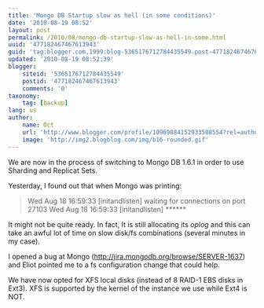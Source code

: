 ```yaml
---
title: 'Mongo DB Startup slow as hell (in some conditions)'
date: '2010-08-19 08:52'
layout: post
permalink: /2010/08/mongo-db-startup-slow-as-hell-in-some.html
uuid: '477182467467613943'
guid: 'tag:blogger.com,1999:blog-5365176712784435549.post-477182467467613943'
updated: '2010-08-19 08:52:39'
blogger:
    siteid: '5365176712784435549'
    postid: '477182467467613943'
    comments: '0'
taxonomy:
    tag: [backup]
lang: us
author:
    name: Oct
    url: 'http://www.blogger.com/profile/10969884152933508554?rel=author'
    image: 'http://img2.blogblog.com/img/b16-rounded.gif'
---
```


We are now in the process of switching to Mongo DB 1.6.1 in order to use Sharding and Replicat Sets.

Yesterday, I found out that when Mongo was printing:

<blockquote>Wed Aug 18 16:59:33 [initandlisten] waiting for connections on port 27103 
Wed Aug 18 16:59:33 [initandlisten] ****** </blockquote>
It might not be quite ready. In fact, It is still allocating its <i>oplog</i> and this can take an awful lot of time on slow disk/fs combinations (several minutes in my case).

I opened a bug at Mongo (<a href="http://jira.mongodb.org/browse/SERVER-1637">http://jira.mongodb.org/browse/SERVER-1637</a>) and Eliot pointed me to a fs configuration change that could help.

We have now opted for XFS local disks (instead of 8 RAID-1 EBS disks in Ext3). XFS is supported by the kernel of the instance we use while Ext4 is NOT.

